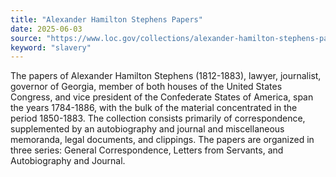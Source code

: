 ```yaml
---
title: "Alexander Hamilton Stephens Papers"
date: 2025-06-03
source: "https://www.loc.gov/collections/alexander-hamilton-stephens-papers/about-this-collection/"
keyword: "slavery"
---
```


The papers of Alexander Hamilton Stephens (1812-1883), lawyer, journalist, governor of Georgia, member of both houses of the United States Congress, and vice president of the Confederate States of America, span the years 1784-1886, with the bulk of the material concentrated in the period 1850-1883. The collection consists primarily of correspondence, supplemented by an autobiography and journal and miscellaneous memoranda, legal documents, and clippings. The papers are organized in three series: General Correspondence, Letters from Servants, and Autobiography and Journal.

